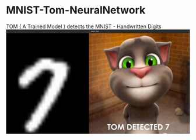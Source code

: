 # MNIST-Tom-NeuralNetwork
TOM ( A Trained Model ) detects the MNIST - Handwritten Digits
<img src="https://github.com/arihara-sudhan/MNIST-Tom-NeuralNetwork/blob/8707ff372fc780500ed4855ae29530577e454d65/ScShots/Screenshot%20from%202023-04-13%2015-53-38.png" alt="">
